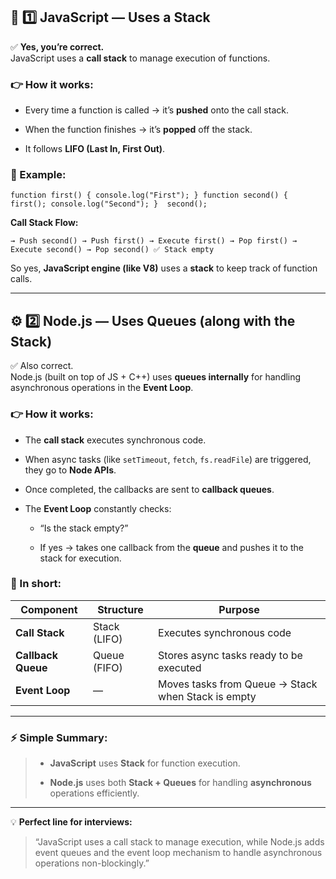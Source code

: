 
## 🧠 **1️⃣ JavaScript — Uses a Stack**

✅ **Yes, you’re correct.**  
JavaScript uses a **call stack** to manage execution of functions.

### 👉 How it works:

- Every time a function is called → it’s **pushed** onto the call stack.
    
- When the function finishes → it’s **popped** off the stack.
    
- It follows **LIFO (Last In, First Out)**.
    

### 🧩 Example:

`function first() { console.log("First"); } function second() { first(); console.log("Second"); }  second();`

**Call Stack Flow:**

`→ Push second() → Push first() → Execute first() → Pop first() → Execute second() → Pop second() ✅ Stack empty`

So yes, **JavaScript engine (like V8)** uses a **stack** to keep track of function calls.

---

## ⚙️ **2️⃣ Node.js — Uses Queues (along with the Stack)**

✅ Also correct.  
Node.js (built on top of JS + C++) uses **queues internally** for handling asynchronous operations in the **Event Loop**.

### 👉 How it works:

- The **call stack** executes synchronous code.
    
- When async tasks (like `setTimeout`, `fetch`, `fs.readFile`) are triggered, they go to **Node APIs**.
    
- Once completed, the callbacks are sent to **callback queues**.
    
- The **Event Loop** constantly checks:
    
    - “Is the stack empty?”
        
    - If yes → takes one callback from the **queue** and pushes it to the stack for execution.
        

### 🧩 In short:

|Component|Structure|Purpose|
|---|---|---|
|**Call Stack**|Stack (LIFO)|Executes synchronous code|
|**Callback Queue**|Queue (FIFO)|Stores async tasks ready to be executed|
|**Event Loop**|—|Moves tasks from Queue → Stack when Stack is empty|

---

### ⚡ Simple Summary:

> - **JavaScript** uses **Stack** for function execution.
>     
> - **Node.js** uses both **Stack + Queues** for handling **asynchronous** operations efficiently.
>     

---

💡 **Perfect line for interviews:**

> “JavaScript uses a call stack to manage execution, while Node.js adds event queues and the event loop mechanism to handle asynchronous operations non-blockingly.”
